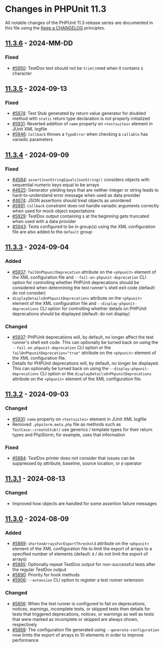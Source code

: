 # Changes in PHPUnit 11.3

All notable changes of the PHPUnit 11.3 release series are documented in this file using the [Keep a CHANGELOG](https://keepachangelog.com/) principles.

## [11.3.6] - 2024-MM-DD

### Fixed

* [#5950](https://github.com/sebastianbergmann/phpunit/pull/5950): TestDox text should not be `trim()`med when it contains `$` character

## [11.3.5] - 2024-09-13

### Fixed

* [#5874](https://github.com/sebastianbergmann/phpunit/issues/5874): Test Stub generated by return value generator for doubled method with `static` return type declaration is not properly initialized
* [#5931](https://github.com/sebastianbergmann/phpunit/pull/5931): Reverted addition of `name` property on `<testsuites>` element in JUnit XML logfile
* [#5946](https://github.com/sebastianbergmann/phpunit/issues/5946): `Callback` throws a `TypeError` when checking a `callable` has variadic parameters

## [11.3.4] - 2024-09-09

### Fixed

* [#4584](https://github.com/sebastianbergmann/phpunit/issues/4584): `assertJsonStringEqualsJsonString()` considers objects with sequential numeric keys equal to be arrays
* [#4625](https://github.com/sebastianbergmann/phpunit/issues/4625): Generator yielding keys that are neither integer or string leads to hard-to-understand error message when used as data provider
* [#4674](https://github.com/sebastianbergmann/phpunit/issues/4674): JSON assertions should treat objects as unordered
* [#5891](https://github.com/sebastianbergmann/phpunit/issues/5891): `Callback` constraint does not handle variadic arguments correctly when used for mock object expectations
* [#5929](https://github.com/sebastianbergmann/phpunit/issues/5929): TestDox output containing `$` at the beginning gets truncated when used with a data provider
* [#5943](https://github.com/sebastianbergmann/phpunit/issues/5943): Tests configured to be in group(s) using the XML configuration file are also added to the `default` group

## [11.3.3] - 2024-09-04

### Added

* [#5937](https://github.com/sebastianbergmann/phpunit/issues/5937): `failOnPhpunitDeprecation` attribute on the `<phpunit>` element of the XML configuration file and `--fail-on-phpunit-deprecation` CLI option for controlling whether PHPUnit deprecations should be considered when determining the test runner's shell exit code (default: do not consider)
* `displayDetailsOnPhpunitDeprecations` attribute on the `<phpunit>` element of the XML configuration file and `--display-phpunit-deprecations` CLI option for controlling whether details on PHPUnit deprecations should be displayed (default: do not display)

### Changed

* [#5937](https://github.com/sebastianbergmann/phpunit/issues/5937): PHPUnit deprecations will, by default, no longer affect the test runner's shell exit code. This can optionally be turned back on using the `--fail-on-phpunit-deprecation` CLI option or the `failOnPhpunitDeprecation="true"` attribute on the `<phpunit>` element of the XML configuration file.
* Details for PHPUnit deprecations will, by default, no longer be displayed. This can optionally be turned back on using the `--display-phpunit-deprecations` CLI option or the `displayDetailsOnPhpunitDeprecations` attribute on the `<phpunit>` element of the XML configuration file.

## [11.3.2] - 2024-09-03

### Changed

* [#5931](https://github.com/sebastianbergmann/phpunit/pull/5931): `name` property on `<testsuites>` element in JUnit XML logfile
* Removed `.phpstorm.meta.php` file as methods such as `TestCase::createStub()` use generics / template types for their return types and PhpStorm, for example, uses that information

### Fixed

* [#5884](https://github.com/sebastianbergmann/phpunit/issues/5884): TestDox printer does not consider that issues can be suppressed by attribute, baseline, source location, or `@` operator

## [11.3.1] - 2024-08-13

### Changed

* Improved how objects are handled for some assertion failure messages

## [11.3.0] - 2024-08-09

### Added

* [#5869](https://github.com/sebastianbergmann/phpunit/pull/5869): `shortenArraysForExportThreshold` attribute on the `<phpunit>` element of the XML configuration file to limit the export of arrays to a specified number of elements (default: `0` / do not limit the export of arrays)
* [#5885](https://github.com/sebastianbergmann/phpunit/pull/5885): Optionally repeat TestDox output for non-successful tests after the regular TestDox output
* [#5890](https://github.com/sebastianbergmann/phpunit/pull/5890): Priority for hook methods
* [#5906](https://github.com/sebastianbergmann/phpunit/issues/5906): `--extension` CLI option to register a test runner extension

### Changed

* [#5856](https://github.com/sebastianbergmann/phpunit/issues/5856): When the test runner is configured to fail on deprecations, notices, warnings, incomplete tests, or skipped tests then details for tests that triggered deprecations, notices, or warnings as well as tests that were marked as incomplete or skipped are always shown, respectively
* [#5869](https://github.com/sebastianbergmann/phpunit/pull/5869): The configuration file generated using `--generate-configuration` now limits the export of arrays to 10 elements in order to improve performance

[11.3.6]: https://github.com/sebastianbergmann/phpunit/compare/11.3.5...11.3
[11.3.5]: https://github.com/sebastianbergmann/phpunit/compare/11.3.4...11.3.5
[11.3.4]: https://github.com/sebastianbergmann/phpunit/compare/11.3.3...11.3.4
[11.3.3]: https://github.com/sebastianbergmann/phpunit/compare/11.3.2...11.3.3
[11.3.2]: https://github.com/sebastianbergmann/phpunit/compare/11.3.1...11.3.2
[11.3.1]: https://github.com/sebastianbergmann/phpunit/compare/11.3.0...11.3.1
[11.3.0]: https://github.com/sebastianbergmann/phpunit/compare/11.2.9...11.3.0
